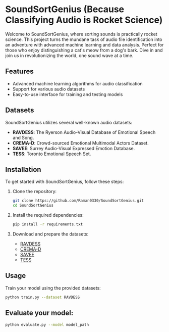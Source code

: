 # SoundSortGenius (Because Classifying Audio is Rocket Science)

Welcome to SoundSortGenius, where sorting sounds is practically rocket science. This project turns the mundane task of audio file identification into an adventure with advanced machine learning and data analysis. Perfect for those who enjoy distinguishing a cat's meow from a dog's bark. Dive in and join us in revolutionizing the world, one sound wave at a time.

## Features
- Advanced machine learning algorithms for audio classification
- Support for various audio datasets
- Easy-to-use interface for training and testing models

## Datasets
SoundSortGenius utilizes several well-known audio datasets:
- **RAVDESS**: The Ryerson Audio-Visual Database of Emotional Speech and Song.
- **CREMA-D**: Crowd-sourced Emotional Multimodal Actors Dataset.
- **SAVEE**: Surrey Audio-Visual Expressed Emotion Database.
- **TESS**: Toronto Emotional Speech Set.

## Installation

To get started with SoundSortGenius, follow these steps:

1. Clone the repository:
    ```bash
    git clone https://github.com/Raman0330/SoundSortGenius.git
    cd SoundSortGenius
    ```

2. Install the required dependencies:
    ```bash
    pip install -r requirements.txt
    ```

3. Download and prepare the datasets:
    - [RAVDESS](https://zenodo.org/record/1188976)
    - [CREMA-D](https://github.com/CheyneyComputerScience/CREMA-D)
    - [SAVEE](http://kahlan.eps.surrey.ac.uk/savee/Download.html)
    - [TESS](https://tspace.library.utoronto.ca/handle/1807/24487)

## Usage

Train your model using the provided datasets:

```bash
python train.py --dataset RAVDESS
```

## Evaluate your model:
```bash
python evaluate.py --model model_path
```
